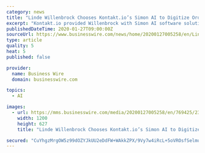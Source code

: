 ```yaml
---
category: news
title: "Linde Willenbrock Chooses Kontakt.io’s Simon AI to Digitize Order and Material Traceability Saving 100,000+ EUR per annum per Warehouse"
excerpt: "Kontakt.io provided Willenbrock with Simon AI software solution and hardware devices (Bluetooth Asset Tags S18-3) as well as gateways, including a modified process designed to locate forklifts and their equipment more quickly. This helped them unlock worth of annual savings while further providing data-driven supply chain visibility."
publishedDateTime: 2020-01-27T09:00:00Z
sourceUrl: https://www.businesswire.com/news/home/20200127005258/en/Linde-Willenbrock-Chooses-Kontakt.io’s-Simon-AI-Digitize
type: article
quality: 5
heat: 5
published: false

provider:
  name: Business Wire
  domain: businesswire.com

topics:
  - AI

images:
  - url: https://mms.businesswire.com/media/20200127005258/en/769425/23/kontaktio_logo-01.jpg
    width: 1200
    height: 627
    title: "Linde Willenbrock Chooses Kontakt.io’s Simon AI to Digitize Order and Material Traceability Saving 100,000+ EUR per annum per Warehouse"

secured: "CuYhgzMrgOW5z99dOZYJkUU2eDdFW+WAkkZPX/9Vy7w4iRcL+5oVROsfSelmuz9XnHA2koV4GZip2hAslRvQjzc7qAJLn3tpAuzsjQLnvtClXCwwbwL/zahSJH6crRUGjTS9Yv6AcZP6Gvf0RGA/eM9bFjgKOKQoZOB5llaOqoOrqTzGph7QM3RLSzcw4W/7dghzO7uexgr/oQg0lekbPQU82ZpVZcosHr+j4klF0YYOkNP3iTOHVyNRSVpUDDL0a58tjBBjzzU7SP91AdbpWcEMq9gg/5RThPRZ5gnBq5hFDvwXereZYyp3RZmjjq6T;z3PTp1eA6u1uv/7ycESU0w=="
---
```



